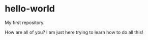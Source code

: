 # hello-world
My first repository.

How are all of you? I am just here trying to learn how to do all this!

